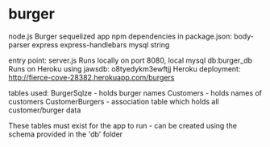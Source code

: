 # burger
node.js Burger sequelized app
npm dependencies in package.json:
	body-parser
	express
	express-handlebars
	mysql
	string

entry point: server.js
Runs locally on port 8080, local mysql db:burger_db
Runs on Heroku using jawsdb: o8tyedykm3ewftjj
Heroku deployment: http://fierce-cove-28382.herokuapp.com/burgers

tables used:
BurgerSqlze - holds burger names
Customers - holds names of customers
CustomerBurgers - association table which holds all customer/burger data

These tables must exist for the app to run - can be created using the schema provided 
in the 'db' folder